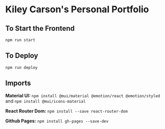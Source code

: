 # Kiley Carson's Personal Portfolio

## To Start the Frontend
```
npm run start
```

## To Deploy
```
npm run deploy
```

## Imports 

**Material UI:**
`npm install @mui/material @emotion/react @emotion/styled` and `npm install @mui/icons-material`

**React Router Dom:** `npm install --save react-router-dom`

**Github Pages:** 
`npm install gh-pages --save-dev`
